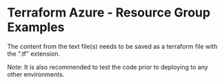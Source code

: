 # Terraform Azure - Resource Group Examples

The content from the text file(s) needs to be saved as a terraform file with the ".tf" extension. 

Note: It is also recommended to test the code prior to deploying to any other environments.  
